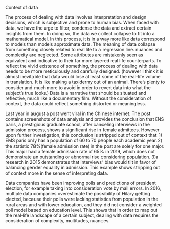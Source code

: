 Context of data

The process of dealing with data involves interpretation and design decisions, which is subjective and prone to human bias. When faced with data, we have the urge to filter, condense the data and extract certain insights from them. In doing so, the data we collect collapse to fit into a mathematical model. In this process, it is in a way more like data correspond to models than models approximate data. The meaning of data collapse from something closely related to real life to a regression line. nuances and complexity are neglected. Some attributes are mistakenly seen as equivalent and indicative to their far more layered real life counterparts. To reflect the vivid existence of something, the process of dealing with data needs to be more meticulously and carefully designed. (however I think it is almost inevitable that data would lose at least some of the real-life volume in translation. It is like making a taxidermy out of an animal. There’s plenty to consider and much more to avoid in order to revert data into what the subject’s true looks.) Data is a narrative that should be situated and reflective, much like a documentary film. Without the consideration of context, the data could reflect something distorted or meaningless.

Last year in august a post went viral in the Chinese internet. The post contains screenshots of data analysis and provides the conclusion that ENS paris, a prestigious graduate school, after canceling interviews in the admission process, shows a significant rise in female admittees.  However upon further investigation, this conclusion is stripped out of context that: 1) EMS paris only has a population of 60 to 70 people each academic year. 2) the statistic 78%(female admission rate) in the post are solely for one major. This major had a female admission rate of 65% in 2019, which does not demonstrate an outstanding or abnormal rise considering population. 3)a research in 2015 demonstrates that interviews’ bias would tilt in favor of balancing gender equality in admission. This example shows stripping out of context more in the sense of interpreting data.

Data companies have been improving polls and predictions of president election, for example taking into consideration vote by mail errors. In 2016, multiple data companies overestimate the possibility of Hilary getting elected, because their polls were lacking statistics from population in the rural areas and with lower education, and they did not consider a weighted poll model based on education level. This shows that in order to map out the real-life landscape of a certain subject, dealing with data requires the consideration of complexity, multitudes, nuances.
